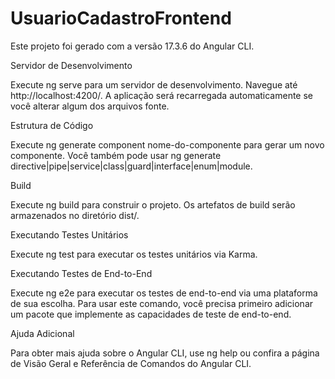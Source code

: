 # UsuarioCadastroFrontend

Este projeto foi gerado com a versão 17.3.6 do Angular CLI.

Servidor de Desenvolvimento

Execute ng serve para um servidor de desenvolvimento. Navegue até http://localhost:4200/. A aplicação será recarregada automaticamente se você alterar algum dos arquivos fonte.

Estrutura de Código

Execute ng generate component nome-do-componente para gerar um novo componente. Você também pode usar ng generate directive|pipe|service|class|guard|interface|enum|module.

Build

Execute ng build para construir o projeto. Os artefatos de build serão armazenados no diretório dist/.

Executando Testes Unitários

Execute ng test para executar os testes unitários via Karma.

Executando Testes de End-to-End

Execute ng e2e para executar os testes de end-to-end via uma plataforma de sua escolha. Para usar este comando, você precisa primeiro adicionar um pacote que implemente as capacidades de teste de end-to-end.

Ajuda Adicional

Para obter mais ajuda sobre o Angular CLI, use ng help ou confira a página de Visão Geral e Referência de Comandos do Angular CLI.
